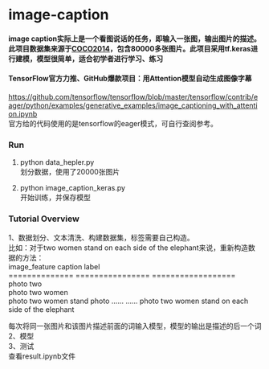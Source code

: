 # image-caption
#### image caption实际上是一个看图说话的任务，即输入一张图，输出图片的描述。此项目数据集来源于[COCO2014](http://images.cocodataset.org/annotations/annotations_trainval2014.zip)，包含80000多张图片。此项目采用tf.keras进行建模，模型很简单，适合初学者进行学习、练习    

#### TensorFlow官方力推、GitHub爆款项目：用Attention模型自动生成图像字幕
https://github.com/tensorflow/tensorflow/blob/master/tensorflow/contrib/eager/python/examples/generative_examples/image_captioning_with_attention.ipynb  
官方给的代码使用的是tensorflow的eager模式，可自行查阅参考。

### Run
1. python data_hepler.py  
划分数据，使用了20000张图片  

2. python image_caption_keras.py  
开始训练，并保存模型  

### Tutorial Overview
1、数据划分、文本清洗、构建数据集，标签需要自己构造。  
比如：对于two women stand on each side of the elephant来说，重新构造数据的方法：  
    image_feature     caption         label  
    ============== ================  ==================  
    photo              <start>                two               
    photo           <start> two               women                 
    photo         <start> two women           stand 
    photo              ......                ......
    photo     <start> two women stand on each side of the elephant   <end>  
  
每次将同一张图片和该图片描述前面的词输入模型，模型的输出是描述的后一个词  
2、模型  
3、测试  
查看result.ipynb文件
